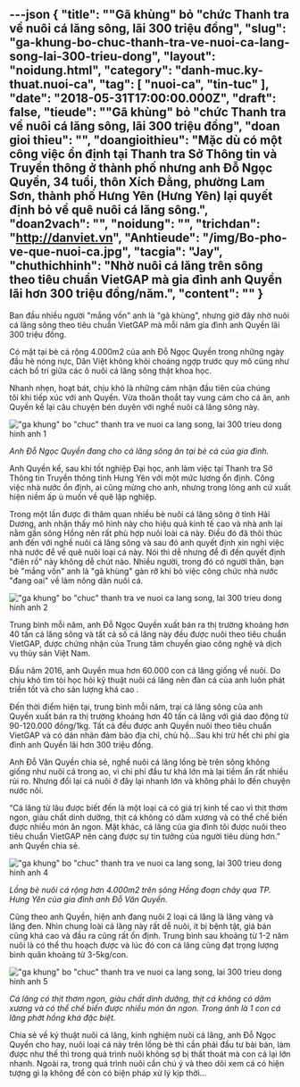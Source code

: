 ---json
{
    "title": "\"Gã khùng\" bỏ \"chức Thanh tra về nuôi cá lăng sông, lãi 300 triệu đồng",
    "slug": "ga-khung-bo-chuc-thanh-tra-ve-nuoi-ca-lang-song-lai-300-trieu-dong",
    "layout": "noidung.html",
    "category": "danh-muc.ky-thuat.nuoi-ca",
    "tag": [
        "nuoi-ca",
        "tin-tuc"
    ],
    "date": "2018-05-31T17:00:00.000Z",
    "draft": false,
    "tieude": "\"Gã khùng\" bỏ \"chức Thanh tra về nuôi cá lăng sông, lãi 300 triệu đồng",
    "doan gioi thieu": "",
    "doangioithieu": "Mặc dù có một công việc ổn định tại Thanh tra Sở Thông tin và Truyền thông ở thành phố nhưng anh Đỗ Ngọc Quyền, 34 tuổi, thôn Xích Đằng, phường Lam Sơn, thành phố Hưng Yên (Hưng Yên) lại quyết định bỏ về quê nuôi cá lăng sông.",
    "doan2vach": "",
    "noidung": "",
    "trichdan": "http://danviet.vn",
    "Anhtieude": "/img/Bo-pho-ve-que-nuoi-ca.jpg",
    "tacgia": "Jay",
    "chuthichhinh": "Nhờ nuôi cá lăng trên sông theo tiêu chuẩn VietGAP mà gia đình anh Quyền lãi hơn 300 triệu đồng/năm.",
    "__content__": ""
}
---
<p>Ban đầu nhiều người &quot;mắng vốn&quot; anh l&agrave; &quot;g&atilde; kh&ugrave;ng&quot;, nhưng giờ đ&acirc;y nhờ nu&ocirc;i c&aacute; lăng s&ocirc;ng theo ti&ecirc;u chuẩn VietGAP m&agrave; mỗi năm gia đ&igrave;nh anh Quyền l&atilde;i 300 triệu đồng.</p>

<p>C&oacute; mặt tại b&egrave; c&aacute; rộng 4.000m2 của anh Đỗ Ngọc Quyền trong những ng&agrave;y đầu&nbsp;h&egrave; n&oacute;ng nực, D&acirc;n Việt kh&ocirc;ng khỏi cho&aacute;ng ngợp trước quy m&ocirc; cũng như c&aacute;ch bố tr&iacute; giữa c&aacute;c &ocirc; nu&ocirc;i&nbsp;c&aacute; lăng s&ocirc;ng thật khoa học.</p>

<p>Nhanh nhẹn, hoạt b&aacute;t, chịu kh&oacute; l&agrave; những cảm nhận đầu ti&ecirc;n của ch&uacute;ng t&ocirc;i&nbsp;khi tiếp x&uacute;c với anh Quyền. Vừa thoăn thoắt tay vung c&aacute;m cho c&aacute; ăn, anh Quyền kể lại c&acirc;u chuyện b&eacute;n duy&ecirc;n với nghề nu&ocirc;i c&aacute; lăng s&ocirc;ng&nbsp;n&agrave;y.</p>

<p><img alt="&quot;ga khung&quot; bo &quot;chuc&quot; thanh tra ve nuoi ca lang song, lai 300 trieu dong hinh anh 1" src="http://streaming1.danviet.vn/upload/2-2018/images/2018-05-29/Bo-pho-ve-que-nuoi-ca-kiem-hang-tram-trieu-moi-nam-img_20180529_225255-1527609265-width640height427.jpg" title="&quot;Gã khùng&quot; bỏ &quot;chức&quot; Thanh tra về nuôi cá lăng sông, lãi 300 triệu đồng hình ảnh 1" /></p>

<p><em>Anh Đỗ Ngọc&nbsp;Quyền đang cho c&aacute; lăng s&ocirc;ng&nbsp;ăn tại b&egrave; c&aacute; của gia đ&igrave;nh.</em></p>

<p>Anh Quyền kể, sau khi tốt nghiệp Đại học, anh l&agrave;m việc tại Thanh tra Sở Th&ocirc;ng tin Truyền th&ocirc;ng tỉnh Hưng Y&ecirc;n với một mức lương ổn định. C&ocirc;ng việc nh&agrave; nước ổn định, ai cũng mừng cho anh, nhưng trong l&ograve;ng anh cứ xuất hiện niềm ấp ủ muốn về qu&ecirc; lập nghiệp.</p>

<p>Trong một lần được đi thăm quan nhiều b&egrave; nu&ocirc;i c&aacute; lăng s&ocirc;ng&nbsp;ở tỉnh Hải Dương, anh nhận thấy m&ocirc; h&igrave;nh n&agrave;y cho hiệu quả kinh tế cao v&agrave; nh&agrave; anh lại nằm gần s&ocirc;ng Hồng n&ecirc;n rất ph&ugrave; hợp nu&ocirc;i lo&agrave;i c&aacute; n&agrave;y. Điều đ&oacute; đ&atilde; th&ocirc;i th&uacute;c anh đến với nghề nu&ocirc;i c&aacute; lăng s&ocirc;ng v&agrave; sau đ&oacute; anh quyết định xin nghỉ việc nh&agrave; nước&nbsp;để về qu&ecirc; nu&ocirc;i loại c&aacute; n&agrave;y. N&oacute;i th&igrave; dễ nhưng để đi đến quyết định &quot;đi&ecirc;n rồ&quot; n&agrave;y kh&ocirc;ng dễ ch&uacute;t n&agrave;o. Nhiều người, trong đ&oacute; c&oacute; người th&acirc;n, bạn b&egrave; &quot;mắng vốn&quot; anh l&agrave; &quot;g&atilde; kh&ugrave;ng&quot; g&agrave;n rỡ khi bỏ việc c&ocirc;ng chức nh&agrave; nước &quot;đang oai&quot; về l&agrave;m n&ocirc;ng d&acirc;n nu&ocirc;i c&aacute;.</p>

<p><img alt="&quot;ga khung&quot; bo &quot;chuc&quot; thanh tra ve nuoi ca lang song, lai 300 trieu dong hinh anh 2" src="http://streaming1.danviet.vn/upload/2-2018/images/2018-05-29/Bo-pho-ve-que-nuoi-ca-kiem-hang-tram-trieu-moi-nam-img_20180529_223359-1527609077-width640height427.jpg" title="&quot;Gã khùng&quot; bỏ &quot;chức&quot; Thanh tra về nuôi cá lăng sông, lãi 300 triệu đồng hình ảnh 2" /></p>

<p>Trung b&igrave;nh mỗi năm, anh Đỗ Ngọc Quyền xuất b&aacute;n ra thị trường khoảng hơn 40 tấn c&aacute; lăng s&ocirc;ng v&agrave; tất cả số c&aacute; lăng n&agrave;y đều được nu&ocirc;i theo ti&ecirc;u chuẩn VietGAP, được chứng nhận của&nbsp;Trung t&acirc;m chuyển giao c&ocirc;ng nghệ v&agrave; dịch vụ thủy sản Việt Nam.</p>

<p>Đầu năm 2016, anh Quyền&nbsp;mua hơn 60.000&nbsp;con c&aacute; lăng giống về nu&ocirc;i. Do chịu kh&oacute; t&igrave;m t&ograve;i học&nbsp;hỏi kỹ&nbsp;thuật nu&ocirc;i c&aacute; lăng n&ecirc;n đ&agrave;n c&aacute; của anh lu&ocirc;n ph&aacute;t triển tốt v&agrave; cho sản lượng kh&aacute; cao&nbsp;.</p>

<p>Đến thời điểm hiện tại, trung b&igrave;nh mỗi năm, trại c&aacute; lăng s&ocirc;ng của anh Quyền&nbsp;xuất b&aacute;n ra thị trường khoảng hơn 40 tấn c&aacute; lăng với gi&aacute; dao động từ 90-120.000 đồng/1kg. Tất cả đều được anh Quyền nu&ocirc;i theo ti&ecirc;u chuẩn VietGAP v&agrave; c&oacute; d&aacute;n nh&atilde;n đảm bảo địa chỉ, chủ hộ...Sau khi trừ hết chi ph&iacute; gia đ&igrave;nh anh Quyền&nbsp;l&atilde;i hơn 300 triệu đồng.</p>

<p>Anh Đỗ Văn Quyền chia sẻ, nghề nu&ocirc;i c&aacute; lăng lồng b&egrave; tr&ecirc;n s&ocirc;ng kh&ocirc;ng giống như nu&ocirc;i c&aacute; trong ao, v&igrave; chi ph&iacute; đầu tư kh&aacute; lớn m&agrave; lại tiềm ẩn rất nhiều rủi ro. Nhưng đổi lại c&aacute; nu&ocirc;i ở đ&acirc;y lại nhanh lớn v&agrave; kh&ocirc;ng phải lo đến chuyện nước n&ocirc;i.</p>

<p>&ldquo;C&aacute; lăng từ l&acirc;u được biết đến l&agrave; một loại c&aacute; c&oacute; gi&aacute; trị kinh tế cao v&igrave; thịt thơm ngon, gi&agrave;u chất dinh dưỡng, thịt c&aacute; kh&ocirc;ng c&oacute; dăm xương v&agrave; c&oacute; thể chế biến được nhiều m&oacute;n ăn ngon. Mặt kh&aacute;c, c&aacute; lăng của gia đ&igrave;nh t&ocirc;i được nu&ocirc;i theo ti&ecirc;u chuẩn VietGAP&nbsp;n&ecirc;n c&agrave;ng được sự tin tưởng của người ti&ecirc;u d&ugrave;ng hơn.&rdquo; anh Quyền chia sẻ.</p>

<p><img alt="&quot;ga khung&quot; bo &quot;chuc&quot; thanh tra ve nuoi ca lang song, lai 300 trieu dong hinh anh 4" src="http://streaming1.danviet.vn/upload/2-2018/images/2018-05-29/Bo-pho-ve-que-nuoi-ca-kiem-hang-tram-trieu-moi-nam-20180310_181031-1527609047-width640height360.jpg" title="&quot;Gã khùng&quot; bỏ &quot;chức&quot; Thanh tra về nuôi cá lăng sông, lãi 300 triệu đồng hình ảnh 4" /></p>

<p><em>Lồng b&egrave; nu&ocirc;i c&aacute; rộng hơn 4.000m2 tr&ecirc;n s&ocirc;ng Hồng đoạn chảy qua TP. Hưng Y&ecirc;n của gia đ&igrave;nh anh Đỗ Văn Quyền</em>.</p>

<p>Cũng theo anh Quyền, hiện anh đang nu&ocirc;i 2 loại c&aacute; lăng l&agrave; lăng v&agrave;ng v&agrave; lăng đen. Nh&igrave;n chung lo&agrave;i&nbsp;c&aacute; lăng n&agrave;y rất dễ nu&ocirc;i, &iacute;t bị bệnh tật, gi&aacute; b&aacute;n cũng kh&aacute; cao v&agrave; đầu ra cũng rất ổn định. Trung b&igrave;nh sau khoảng từ 1-2&nbsp;năm nu&ocirc;i l&agrave; c&oacute; thể thu hoạch được v&agrave; l&uacute;c đ&oacute; con c&aacute; lăng cũng đạt trọng lượng b&igrave;nh qu&acirc;n khoảng từ 3-5kg/con.</p>

<p><img alt="&quot;ga khung&quot; bo &quot;chuc&quot; thanh tra ve nuoi ca lang song, lai 300 trieu dong hinh anh 5" src="http://streaming1.danviet.vn/upload/2-2018/images/2018-05-29/Bo-pho-ve-que-nuoi-ca-kiem-hang-tram-trieu-moi-nam-20180310_181540-1527609067-width640height360.jpg" title="&quot;Gã khùng&quot; bỏ &quot;chức&quot; Thanh tra về nuôi cá lăng sông, lãi 300 triệu đồng hình ảnh 5" /></p>

<p><em>C&aacute; lăng c&oacute; thịt thơm ngon, gi&agrave;u chất dinh dưỡng, thịt c&aacute; kh&ocirc;ng c&oacute; dăm xương v&agrave; c&oacute; thể chế biến được nhiều m&oacute;n ăn ngon. Trong ảnh l&agrave; 1 con c&aacute; lăng phớt hồng kh&aacute; đặc biệt.</em></p>

<p>Chia sẻ về k&yacute;&nbsp;thuật nu&ocirc;i c&aacute; lăng, kinh nghiệm nu&ocirc;i c&aacute; lăng, anh Đỗ Ngọc Quyền cho hay, nu&ocirc;i loại c&aacute; n&agrave;y tr&ecirc;n lồng b&egrave; th&igrave; cần phải đầu tư b&agrave;i bản, l&agrave;m được như thế th&igrave; trong qu&aacute; tr&igrave;nh&nbsp;nu&ocirc;i kh&ocirc;ng sợ bị thất tho&aacute;t m&agrave; con c&aacute; lại lớn nhanh. Ngo&agrave;i ra, trong qu&aacute; tr&igrave;nh nu&ocirc;i cần ch&uacute; &yacute; v&agrave; theo d&otilde;i xem c&aacute; c&oacute; hiện tượng g&igrave; lạ kh&ocirc;ng để c&ograve;n c&oacute; biện ph&aacute;p xử l&yacute; kịp thời...</p>
